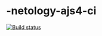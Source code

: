 # -netology-ajs4-ci

[![Build status](https://ci.appveyor.com/api/projects/status/gv4cg69lyxlg0hul/branch/master?svg=true)](https://ci.appveyor.com/project/dustyo-O/netology-ajs4-ci/branch/master)

